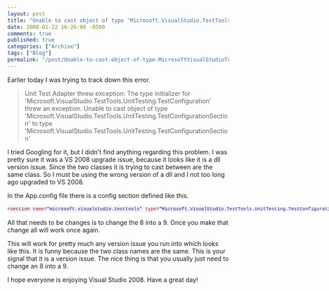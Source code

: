 ```yaml
---
layout: post
title: "Unable to cast object of type 'Microsoft.VisualStudio.TestTools.UnitTesting.TestConfigurationSection' to type 'Microsoft.VisualStudio.TestTools.UnitTesting.TestConfigurationSection'"
date: 2008-01-22 16:26:00 -0500
comments: true
published: true
categories: ["Archive"]
tags: ["Blog"]
permalink: "/post/Unable-to-cast-object-of-type-MicrosoftVisualStudioTestToolsUnitTestingTestConfigurationSection-to-type-MicrosoftVisualStudioTestToolsUnitTestingTestConfigurationSection/"
---
```

<!-- more -->



<p>Earlier today I was trying to track down this error.</p>
<blockquote>
<p>Unit Test Adapter threw exception: The type initializer for 'Microsoft.VisualStudio.TestTools.UnitTesting.TestConfiguration' threw an exception. Unable to cast object of type 'Microsoft.VisualStudio.TestTools.UnitTesting.TestConfigurationSection' to type 'Microsoft.VisualStudio.TestTools.UnitTesting.TestConfigurationSection'</p>
</blockquote>
<p>I tried Googling for it, but I didn't find anything regarding this problem. I was pretty sure it was a VS 2008 upgrade issue, because it looks like it is a dll version issue. Since the two classes it is trying to cast between are the same class. So I must be using the wrong version of a dll and I not too long ago upgraded to VS 2008.</p>
<p>In the App.config file there is a config section defined like this.</p>
<div>
<pre style="font-size: 8pt; margin: 0em; overflow: visible; width: 100%; color: black; line-height: 12pt; font-family: consolas, 'Courier New', courier, monospace; background-color: #f4f4f4; border-style: none; padding: 0px;"><span style="color:#0000ff;">&lt;</span><span style="color:#800000;">section</span> <span style="color:#ff0000;">name</span><span style="color:#0000ff;">="microsoft.visualstudio.testtools"</span> <span style="color:#ff0000;">type</span><span style="color:#0000ff;">="Microsoft.VisualStudio.TestTools.UnitTesting.TestConfigurationSection, Microsoft.VisualStudio.QualityTools.UnitTestFramework, Version=8.0.0.0, Culture=neutral, PublicKeyToken=b03f5f7f11d50a3a"</span><span style="color:#0000ff;">/&gt;</span></pre>
</div>
<p>All that needs to be changes is to change the 8 into a 9. Once you make that change all will work once again.</p>
<p>This will work for pretty much any version issue you run into which looks like this. It is funny because the two class names are the same. This is your signal that it is a version issue. The nice thing is that you usually just need to change an 8 into a 9.</p>
<p>I hope everyone is enjoying Visual Studio 2008. Have a great day!</p>
